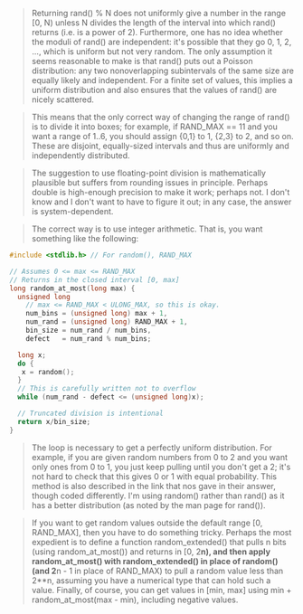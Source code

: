 > Returning rand() % N does not uniformly give a number in the range [0, N) unless N divides the length of the interval into which rand() returns (i.e. is a power of 2). Furthermore, one has no idea whether the moduli of rand() are independent: it's possible that they go 0, 1, 2, ..., which is uniform but not very random. The only assumption it seems reasonable to make is that rand() puts out a Poisson distribution: any two nonoverlapping subintervals of the same size are equally likely and independent. For a finite set of values, this implies a uniform distribution and also ensures that the values of rand() are nicely scattered.

> This means that the only correct way of changing the range of rand() is to divide it into boxes; for example, if RAND_MAX == 11 and you want a range of 1..6, you should assign {0,1} to 1, {2,3} to 2, and so on. These are disjoint, equally-sized intervals and thus are uniformly and independently distributed.

> The suggestion to use floating-point division is mathematically plausible but suffers from rounding issues in principle. Perhaps double is high-enough precision to make it work; perhaps not. I don't know and I don't want to have to figure it out; in any case, the answer is system-dependent.

> The correct way is to use integer arithmetic. That is, you want something like the following:

```C
#include <stdlib.h> // For random(), RAND_MAX

// Assumes 0 <= max <= RAND_MAX
// Returns in the closed interval [0, max]
long random_at_most(long max) {
  unsigned long
    // max <= RAND_MAX < ULONG_MAX, so this is okay.
    num_bins = (unsigned long) max + 1,
    num_rand = (unsigned long) RAND_MAX + 1,
    bin_size = num_rand / num_bins,
    defect   = num_rand % num_bins;

  long x;
  do {
   x = random();
  }
  // This is carefully written not to overflow
  while (num_rand - defect <= (unsigned long)x);

  // Truncated division is intentional
  return x/bin_size;
}
```

> The loop is necessary to get a perfectly uniform distribution. For example, if you are given random numbers from 0 to 2 and you want only ones from 0 to 1, you just keep pulling until you don't get a 2; it's not hard to check that this gives 0 or 1 with equal probability. This method is also described in the link that nos gave in their answer, though coded differently. I'm using random() rather than rand() as it has a better distribution (as noted by the man page for rand()).

> If you want to get random values outside the default range [0, RAND_MAX], then you have to do something tricky. Perhaps the most expedient is to define a function random_extended() that pulls n bits (using random_at_most()) and returns in [0, 2**n), and then apply random_at_most() with random_extended() in place of random() (and 2**n - 1 in place of RAND_MAX) to pull a random value less than 2**n, assuming you have a numerical type that can hold such a value. Finally, of course, you can get values in [min, max] using min + random_at_most(max - min), including negative values.
